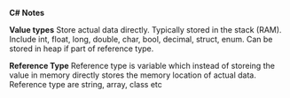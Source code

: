 **C# Notes**

**Value types**
Store actual data directly. Typically stored in the stack (RAM). 
Include int, float, long, double, char, bool, decimal, struct, enum.
Can be stored in heap if part of reference type.

**Reference Type**
Reference type is variable which instead of storeing the value in memory directly stores the memory location of actual data.
Reference type are string, array, class etc

